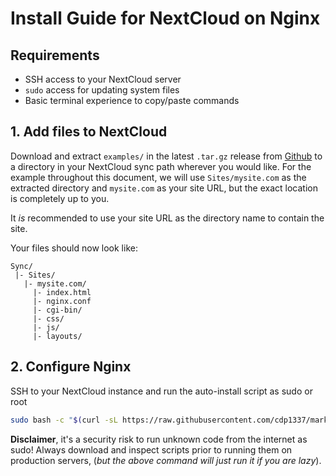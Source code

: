 # Install Guide for NextCloud on Nginx

## Requirements

* SSH access to your NextCloud server
* `sudo` access for updating system files
* Basic terminal experience to copy/paste commands

## 1. Add files to NextCloud

Download and extract `examples/` in the latest `.tar.gz` release from 
[Github](https://github.com/cdp1337/markdownmaster/releases) to a directory
in your NextCloud sync path wherever you would like. 
For the example throughout this document, we will use `Sites/mysite.com` 
as the extracted directory and `mysite.com` as your site URL, 
but the exact location is completely up to you.

It _is_ recommended to use your site URL as the directory name to contain the site.

Your files should now look like:

```
Sync/
 |- Sites/
   |- mysite.com/
     |- index.html
     |- nginx.conf
     |- cgi-bin/
     |- css/
     |- js/
     |- layouts/
```

## 2. Configure Nginx

SSH to your NextCloud instance and run the auto-install script as sudo or root

```bash
sudo bash -c "$(curl -sL https://raw.githubusercontent.com/cdp1337/markdownmaster/main/scripts/install.nextcloud-nginx.sh)"
```

**Disclaimer**, it's a security risk to run unknown code from the internet as sudo!
Always download and inspect scripts prior to running them on production servers,
(_but the above command will just run it if you are lazy_).